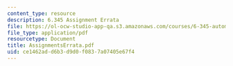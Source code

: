 ```yaml
---
content_type: resource
description: 6.345 Assignment Errata
file: https://ol-ocw-studio-app-qa.s3.amazonaws.com/courses/6-345-automatic-speech-recognition-spring-2003/ce1462add6b3d9d0f0837a07405e67f4_AssignmentsErrata.pdf
file_type: application/pdf
resourcetype: Document
title: AssignmentsErrata.pdf
uid: ce1462ad-d6b3-d9d0-f083-7a07405e67f4
---
```

